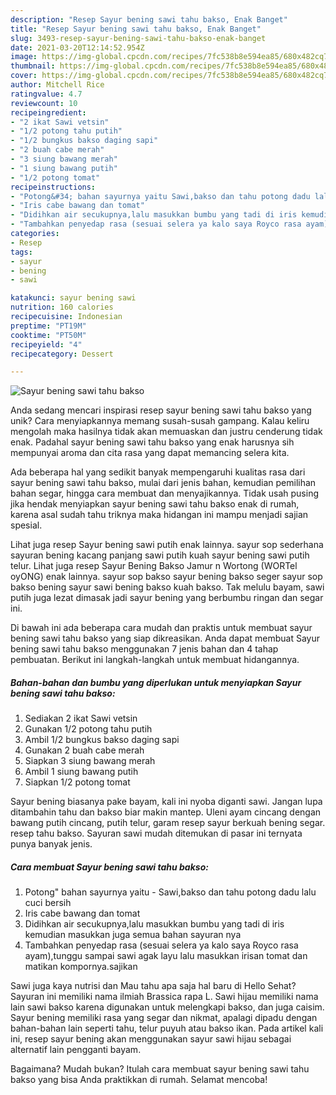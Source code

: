 ```yaml
---
description: "Resep Sayur bening sawi tahu bakso, Enak Banget"
title: "Resep Sayur bening sawi tahu bakso, Enak Banget"
slug: 3493-resep-sayur-bening-sawi-tahu-bakso-enak-banget
date: 2021-03-20T12:14:52.954Z
image: https://img-global.cpcdn.com/recipes/7fc538b8e594ea85/680x482cq70/sayur-bening-sawi-tahu-bakso-foto-resep-utama.jpg
thumbnail: https://img-global.cpcdn.com/recipes/7fc538b8e594ea85/680x482cq70/sayur-bening-sawi-tahu-bakso-foto-resep-utama.jpg
cover: https://img-global.cpcdn.com/recipes/7fc538b8e594ea85/680x482cq70/sayur-bening-sawi-tahu-bakso-foto-resep-utama.jpg
author: Mitchell Rice
ratingvalue: 4.7
reviewcount: 10
recipeingredient:
- "2 ikat Sawi vetsin"
- "1/2 potong tahu putih"
- "1/2 bungkus bakso daging sapi"
- "2 buah cabe merah"
- "3 siung bawang merah"
- "1 siung bawang putih"
- "1/2 potong tomat"
recipeinstructions:
- "Potong&#34; bahan sayurnya yaitu Sawi,bakso dan tahu potong dadu lalu cuci bersih"
- "Iris cabe bawang dan tomat"
- "Didihkan air secukupnya,lalu masukkan bumbu yang tadi di iris kemudian masukkan juga semua bahan sayuran nya"
- "Tambahkan penyedap rasa (sesuai selera ya kalo saya Royco rasa ayam),tunggu sampai sawi agak layu lalu masukkan irisan tomat dan matikan kompornya.sajikan"
categories:
- Resep
tags:
- sayur
- bening
- sawi

katakunci: sayur bening sawi 
nutrition: 160 calories
recipecuisine: Indonesian
preptime: "PT19M"
cooktime: "PT50M"
recipeyield: "4"
recipecategory: Dessert

---
```



![Sayur bening sawi tahu bakso](https://img-global.cpcdn.com/recipes/7fc538b8e594ea85/680x482cq70/sayur-bening-sawi-tahu-bakso-foto-resep-utama.jpg)

Anda sedang mencari inspirasi resep sayur bening sawi tahu bakso yang unik? Cara menyiapkannya memang susah-susah gampang. Kalau keliru mengolah maka hasilnya tidak akan memuaskan dan justru cenderung tidak enak. Padahal sayur bening sawi tahu bakso yang enak harusnya sih mempunyai aroma dan cita rasa yang dapat memancing selera kita.

Ada beberapa hal yang sedikit banyak mempengaruhi kualitas rasa dari sayur bening sawi tahu bakso, mulai dari jenis bahan, kemudian pemilihan bahan segar, hingga cara membuat dan menyajikannya. Tidak usah pusing jika hendak menyiapkan sayur bening sawi tahu bakso enak di rumah, karena asal sudah tahu triknya maka hidangan ini mampu menjadi sajian spesial.

Lihat juga resep Sayur bening sawi putih enak lainnya. sayur sop sederhana sayuran bening kacang panjang sawi putih kuah sayur bening sawi putih telur. Lihat juga resep Sayur Bening Bakso Jamur n Wortong (WORTel oyONG) enak lainnya. sayur sop bakso sayur bening bakso seger sayur sop bakso bening sayur sawi bening bakso kuah bakso. Tak melulu bayam, sawi putih juga lezat dimasak jadi sayur bening yang berbumbu ringan dan segar ini.


Di bawah ini ada beberapa cara mudah dan praktis untuk membuat sayur bening sawi tahu bakso yang siap dikreasikan. Anda dapat membuat Sayur bening sawi tahu bakso menggunakan 7 jenis bahan dan 4 tahap pembuatan. Berikut ini langkah-langkah untuk membuat hidangannya.

<!--inarticleads1-->

##### Bahan-bahan dan bumbu yang diperlukan untuk menyiapkan Sayur bening sawi tahu bakso:

1. Sediakan 2 ikat Sawi vetsin
1. Gunakan 1/2 potong tahu putih
1. Ambil 1/2 bungkus bakso daging sapi
1. Gunakan 2 buah cabe merah
1. Siapkan 3 siung bawang merah
1. Ambil 1 siung bawang putih
1. Siapkan 1/2 potong tomat


Sayur bening biasanya pake bayam, kali ini nyoba diganti sawi. Jangan lupa ditambahin tahu dan bakso biar makin mantep. Uleni ayam cincang dengan bawang putih cincang, putih telur, garam resep sayur berkuah bening segar. resep tahu bakso. Sayuran sawi mudah ditemukan di pasar ini ternyata punya banyak jenis. 

<!--inarticleads2-->

##### Cara membuat Sayur bening sawi tahu bakso:

1. Potong&#34; bahan sayurnya yaitu - Sawi,bakso dan tahu potong dadu lalu cuci bersih
1. Iris cabe bawang dan tomat
1. Didihkan air secukupnya,lalu masukkan bumbu yang tadi di iris kemudian masukkan juga semua bahan sayuran nya
1. Tambahkan penyedap rasa (sesuai selera ya kalo saya Royco rasa ayam),tunggu sampai sawi agak layu lalu masukkan irisan tomat dan matikan kompornya.sajikan


Sawi juga kaya nutrisi dan Mau tahu apa saja hal baru di Hello Sehat? Sayuran ini memiliki nama ilmiah Brassica rapa L. Sawi hijau memiliki nama lain sawi bakso karena digunakan untuk melengkapi bakso, dan juga caisim. Sayur bening memiliki rasa yang segar dan nikmat, apalagi dipadu dengan bahan-bahan lain seperti tahu, telur puyuh atau bakso ikan. Pada artikel kali ini, resep sayur bening akan menggunakan sayur sawi hijau sebagai alternatif lain pengganti bayam. 

Bagaimana? Mudah bukan? Itulah cara membuat sayur bening sawi tahu bakso yang bisa Anda praktikkan di rumah. Selamat mencoba!
